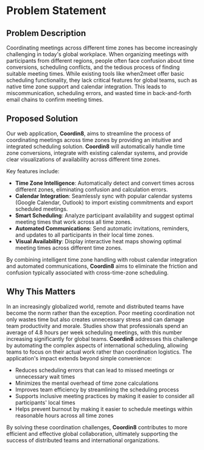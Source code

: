 # Problem Statement

## Problem Description

Coordinating meetings across different time zones has become increasingly challenging in today's global workplace. When organizing meetings with participants from different regions, people often face confusion about time conversions, scheduling conflicts, and the tedious process of finding suitable meeting times. While existing tools like when2meet offer basic scheduling functionality, they lack critical features for global teams, such as native time zone support and calendar integration. This leads to miscommunication, scheduling errors, and wasted time in back-and-forth email chains to confirm meeting times.

## Proposed Solution

Our web application, **Coordin8**, aims to streamline the process of coordinating meetings across time zones by providing an intuitive and integrated scheduling solution. **Coordin8** will automatically handle time zone conversions, integrate with existing calendar systems, and provide clear visualizations of availability across different time zones.

Key features include:

- **Time Zone Intelligence**: Automatically detect and convert times across different zones, eliminating confusion and calculation errors.
- **Calendar Integration**: Seamlessly sync with popular calendar systems (Google Calendar, Outlook) to import existing commitments and export scheduled meetings.
- **Smart Scheduling**: Analyze participant availability and suggest optimal meeting times that work across all time zones.
- **Automated Communications**: Send automatic invitations, reminders, and updates to all participants in their local time zones.
- **Visual Availability**: Display interactive heat maps showing optimal meeting times across different time zones.

By combining intelligent time zone handling with robust calendar integration and automated communications, **Coordin8** aims to eliminate the friction and confusion typically associated with cross-time-zone scheduling.

## Why This Matters

In an increasingly globalized world, remote and distributed teams have become the norm rather than the exception. Poor meeting coordination not only wastes time but also creates unnecessary stress and can damage team productivity and morale. Studies show that professionals spend an average of 4.8 hours per week scheduling meetings, with this number increasing significantly for global teams. **Coordin8** addresses this challenge by automating the complex aspects of international scheduling, allowing teams to focus on their actual work rather than coordination logistics.
The application's impact extends beyond simple convenience:

- Reduces scheduling errors that can lead to missed meetings or unnecessary wait times
- Minimizes the mental overhead of time zone calculations
- Improves team efficiency by streamlining the scheduling process
- Supports inclusive meeting practices by making it easier to consider all participants' local times
- Helps prevent burnout by making it easier to schedule meetings within reasonable hours across all time zones

By solving these coordination challenges, **Coordin8** contributes to more efficient and effective global collaboration, ultimately supporting the success of distributed teams and international organizations.